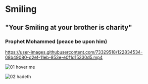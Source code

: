 

# Smiling
## "Your Smiling at your brother is charity"
### Prophet Mohammed (peace be upon him)


https://user-images.githubusercontent.com/73329518/122834534-08b49080-d2ef-11eb-853e-e0f1d15330d5.mp4




![01 hover me](https://user-images.githubusercontent.com/73329518/122833624-968f7c00-d2ed-11eb-83d5-b09acb2b3ab7.PNG)


![02 hadeth](https://user-images.githubusercontent.com/73329518/122833699-b757d180-d2ed-11eb-809e-d62e75fef248.PNG)




